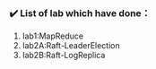 ### :heavy_check_mark: List of lab which have done：
1. lab1:MapReduce
2. lab2A:Raft-LeaderElection
3. lab2B:Raft-LogReplica
